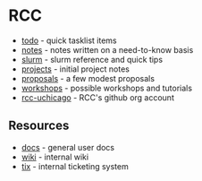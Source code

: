 # RCC

* [todo](todo.md) - quick tasklist items
* [notes](notes.md) - notes written on a need-to-know basis
* [slurm](slurm.md) - slurm reference and quick tips
* [projects](projects/README.md) - initial project notes
* [proposals](proposals.md) - a few modest proposals
* [workshops](workshops.md) - possible workshops and tutorials
* [rcc-uchicago](https://github.com/rcc-uchicago) - RCC's github org account


## Resources

* [docs](http://docs.rcc.uchicago.edu/) - general user docs
* [wiki](https://w3.rcc.uchicago.edu/redmine/projects/rcc/wiki/Wiki) - internal wiki
* [tix](rt.rcc.uchicago.edu) - internal ticketing system
